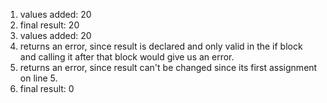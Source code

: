 1. values added: 20
2. final result: 20
3. values added: 20
4. returns an error, since result is declared and only valid in the if block and calling it after that block would give us an error.
5. returns an error, since result can't be changed since its first assignment on line 5.
6. final result: 0